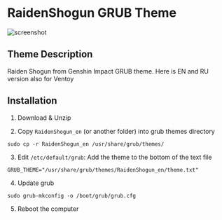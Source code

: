 # RaidenShogun GRUB Theme

![screenshot](https://github.com/user-attachments/assets/7292d348-3c21-415c-afd2-e9ab2a942299)

## Theme Description
Raiden Shogun from Genshin Impact GRUB theme. Here is EN and RU version also for Ventoy

## Installation
1. Download & Unzip

2. Copy `RaidenShogun_en` (or another folder) into grub themes directory
```shell
sudo cp -r RaidenShogun_en /usr/share/grub/themes/
```

3. Edit `/etc/default/grub`:
Add the theme to the bottom of the text file
```shell
GRUB_THEME="/usr/share/grub/themes/RaidenShogun_en/theme.txt"
```

4. Update grub
```shell
sudo grub-mkconfig -o /boot/grub/grub.cfg
```

5. Reboot the computer
